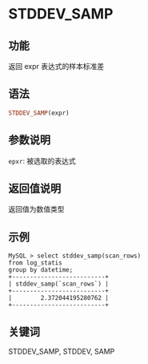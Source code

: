 # STDDEV_SAMP

## 功能

返回 expr 表达式的样本标准差

## 语法

```Haskell
STDDEV_SAMP(expr)
```

## 参数说明

`epxr`: 被选取的表达式

## 返回值说明

返回值为数值类型

## 示例

```plain text
MySQL > select stddev_samp(scan_rows)
from log_statis
group by datetime;
+--------------------------+
| stddev_samp(`scan_rows`) |
+--------------------------+
|        2.372044195280762 |
+--------------------------+
```

## 关键词

STDDEV_SAMP, STDDEV, SAMP
